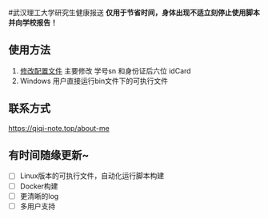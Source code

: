 #武汉理工大学研究生健康报送
**仅用于节省时间，身体出现不适立刻停止使用脚本并向学校报告！**

## 使用方法
1. [修改配置文件](./res/userInfo.json)
      主要修改 学号sn 和身份证后六位 idCard
2. Windows 用户直接运行bin文件下的可执行文件




## 联系方式
https://qiqi-note.top/about-me


## 有时间随缘更新~

- [ ] Linux版本的可执行文件，自动化运行脚本构建
- [ ] Docker构建
- [ ] 更清晰的log
- [ ] 多用户支持